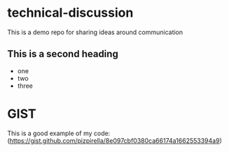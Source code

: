 # technical-discussion
This is a demo repo for sharing ideas around communication

## This is a second heading

* one
* two
* three

# GIST

This is a good example of my code: (https://gist.github.com/pizpirella/8e097cbf0380ca66174a1662553394a9) 
